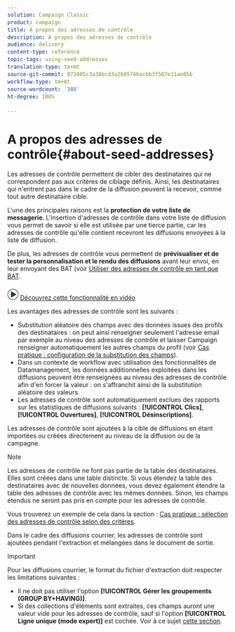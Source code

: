 ```yaml
---
solution: Campaign Classic
product: campaign
title: A propos des adresses de contrôle
description: A propos des adresses de contrôle
audience: delivery
content-type: reference
topic-tags: using-seed-addresses
translation-type: tm+mt
source-git-commit: 972885c3a38bcd3a260574bacbb3f507e11ae05b
workflow-type: tm+mt
source-wordcount: '388'
ht-degree: 100%

---
```



# A propos des adresses de contrôle{#about-seed-addresses}

Les adresses de contrôle permettent de cibler des destinataires qui ne correspondent pas aux critères de ciblage définis. Ainsi, les destinataires qui n&#39;entrent pas dans le cadre de la diffusion peuvent la recevoir, comme tout autre destinataire cible.

L&#39;une des principales raisons est la **protection de votre liste de messagerie**. L&#39;insertion d&#39;adresses de contrôle dans votre liste de diffusion vous permet de savoir si elle est utilisée par une tierce partie, car les adresses de contrôle qu&#39;elle contient recevront les diffusions envoyées à la liste de diffusion.

De plus, les adresses de contrôle vous permettent de **prévisualiser et de tester la personnalisation et le rendu des diffusions** avant leur envoi, en leur envoyant des BAT (voir [Utiliser des adresses de contrôle en tant que BAT](../../delivery/using/steps-defining-the-target-population.md#using-seed-addresses-as-proof).

![](assets/do-not-localize/how-to-video.png) [Découvrez cette fonctionnalité en vidéo](../../delivery/using/steps-defining-the-target-population.md#seeds-and-proofs-video)

Les avantages des adresses de contrôle sont les suivants :

* Substitution aléatoire des champs avec des données issues des profils des destinataires : on peut ainsi renseigner seulement l&#39;adresse email par exemple au niveau des adresses de contrôle et laisser Campaign renseigner automatiquement les autres champs du profil (voir [Cas pratique : configuration de la substitution des champs](../../delivery/using/use-case--configuring-the-field-substitution.md)).
* Dans un contexte de workflow avec utilisation des fonctionnalités de Datamanagement, les données additionnelles exploitées dans les diffusions peuvent être renseignées au niveau des adresses de contrôle afin d&#39;en forcer la valeur : on s&#39;affranchit ainsi de la substitution aléatoire des valeurs.
* Les adresses de contrôle sont automatiquement exclues des rapports sur les statistiques de diffusions suivants : **[!UICONTROL Clics]**, **[!UICONTROL Ouvertures]**, **[!UICONTROL Désinscriptions]**.

Les adresses de contrôle sont ajoutées à la cible de diffusions en étant importées ou créées directement au niveau de la diffusion ou de la campagne.

>[!NOTE]
>
>Les adresses de contrôle ne font pas partie de la table des destinataires. Elles sont créées dans une table distincte. Si vous étendez la table des destinataires avec de nouvelles données, vous devez également étendre la table des adresses de contrôle avec les mêmes données. Sinon, les champs étendus ne seront pas pris en compte pour les adresses de contrôle.
>
>Vous trouverez un exemple de cela dans la section : [Cas pratique : sélection des adresses de contrôle selon des critères](../../delivery/using/use-case--selecting-seed-addresses-on-criteria.md).

Dans le cadre des diffusions courrier, les adresses de contrôle sont ajoutées pendant l&#39;extraction et mélangées dans le document de sortie.

>[!IMPORTANT]
>
>Pour les diffusions courrier, le format du fichier d&#39;extraction doit respecter les limitations suivantes :
>
>* Il ne doit pas utiliser l&#39;option **[!UICONTROL Gérer les groupements (GROUP BY+HAVING)]**.
>* Si des collections d&#39;éléments sont extraites, ces champs auront une valeur vide pour les adresses de contrôle, sauf si l&#39;option **[!UICONTROL Ligne unique (mode expert)]** est cochée. Voir à ce sujet [cette section](../../platform/using/exporting-data.md#step-7---data-formatting).
>



